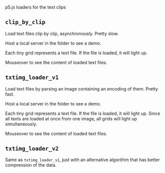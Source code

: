 p5.js loaders for the text clips

## `clip_by_clip`

Load text files clip by clip, asynchronously. Pretty slow.

Host a local server in the folder to see a demo.

Each tiny grid represents a text file. If the file is loaded, it will light up.

Mouseover to see the content of loaded text files.


## `txtimg_loader_v1`

Load text files by parsing an image containing an encoding of them. Pretty fast.

Host a local server in the folder to see a demo.

Each tiny grid represents a text file. If the file is loaded, it will light up. Since all texts are loaded at once from one image, all grids will light up simultaneously.

Mouseover to see the content of loaded text files.

## `txtimg_loader_v2`

Same as `txtimg_loader_v1`, just with an alternative algorithm that has better compression of the data.